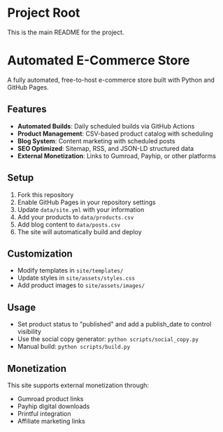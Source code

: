 # Project Root

This is the main README for the project.
# Automated E-Commerce Store

A fully automated, free-to-host e-commerce store built with Python and GitHub Pages.

## Features

- **Automated Builds**: Daily scheduled builds via GitHub Actions
- **Product Management**: CSV-based product catalog with scheduling
- **Blog System**: Content marketing with scheduled posts
- **SEO Optimized**: Sitemap, RSS, and JSON-LD structured data
- **External Monetization**: Links to Gumroad, Payhip, or other platforms

## Setup

1. Fork this repository
2. Enable GitHub Pages in your repository settings
3. Update `data/site.yml` with your information
4. Add your products to `data/products.csv`
5. Add blog content to `data/posts.csv`
6. The site will automatically build and deploy

## Customization

- Modify templates in `site/templates/`
- Update styles in `site/assets/styles.css`
- Add product images to `site/assets/images/`

## Usage

- Set product status to "published" and add a publish_date to control visibility
- Use the social copy generator: `python scripts/social_copy.py`
- Manual build: `python scripts/build.py`

## Monetization

This site supports external monetization through:
- Gumroad product links
- Payhip digital downloads
- Printful integration
- Affiliate marketing links
